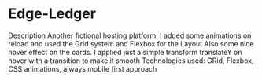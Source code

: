 # Edge-Ledger
Description
Another fictional hosting platform.
I added some animations on reload and used the Grid system and Flexbox for the Layout
Also some nice hover effect on the cards. I applied just a simple transform translateY on hover with a transition to make it smooth
Technologies used:
GRid, Flexbox, CSS animations, always mobile first approach
